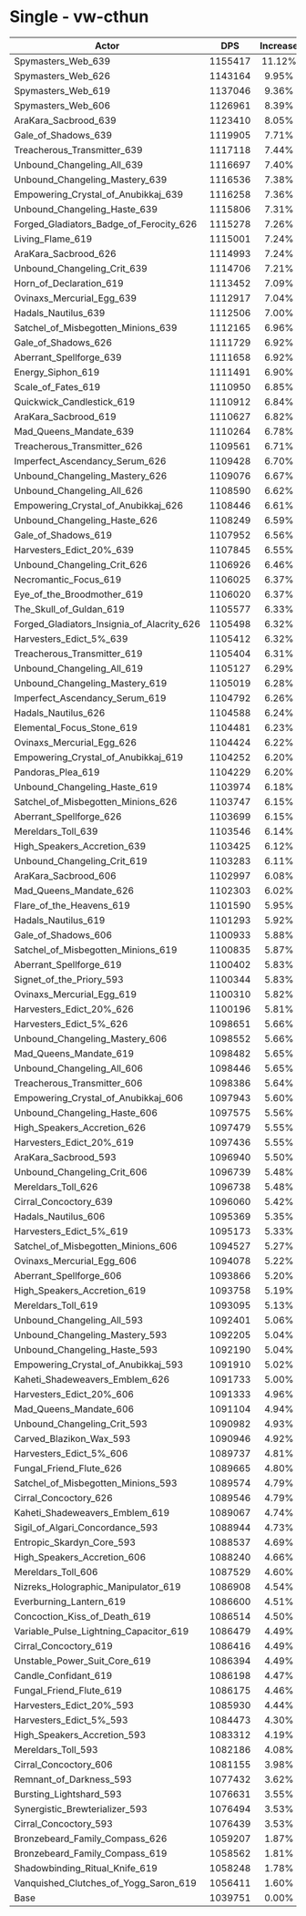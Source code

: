 # Single - vw-cthun
| Actor | DPS | Increase |
|---|:---:|:---:|
|Spymasters_Web_639|1155417|11.12%|
|Spymasters_Web_626|1143164|9.95%|
|Spymasters_Web_619|1137046|9.36%|
|Spymasters_Web_606|1126961|8.39%|
|AraKara_Sacbrood_639|1123410|8.05%|
|Gale_of_Shadows_639|1119905|7.71%|
|Treacherous_Transmitter_639|1117118|7.44%|
|Unbound_Changeling_All_639|1116697|7.40%|
|Unbound_Changeling_Mastery_639|1116536|7.38%|
|Empowering_Crystal_of_Anubikkaj_639|1116258|7.36%|
|Unbound_Changeling_Haste_639|1115806|7.31%|
|Forged_Gladiators_Badge_of_Ferocity_626|1115278|7.26%|
|Living_Flame_619|1115001|7.24%|
|AraKara_Sacbrood_626|1114993|7.24%|
|Unbound_Changeling_Crit_639|1114706|7.21%|
|Horn_of_Declaration_619|1113452|7.09%|
|Ovinaxs_Mercurial_Egg_639|1112917|7.04%|
|Hadals_Nautilus_639|1112506|7.00%|
|Satchel_of_Misbegotten_Minions_639|1112165|6.96%|
|Gale_of_Shadows_626|1111729|6.92%|
|Aberrant_Spellforge_639|1111658|6.92%|
|Energy_Siphon_619|1111491|6.90%|
|Scale_of_Fates_619|1110950|6.85%|
|Quickwick_Candlestick_619|1110912|6.84%|
|AraKara_Sacbrood_619|1110627|6.82%|
|Mad_Queens_Mandate_639|1110264|6.78%|
|Treacherous_Transmitter_626|1109561|6.71%|
|Imperfect_Ascendancy_Serum_626|1109428|6.70%|
|Unbound_Changeling_Mastery_626|1109076|6.67%|
|Unbound_Changeling_All_626|1108590|6.62%|
|Empowering_Crystal_of_Anubikkaj_626|1108446|6.61%|
|Unbound_Changeling_Haste_626|1108249|6.59%|
|Gale_of_Shadows_619|1107952|6.56%|
|Harvesters_Edict_20%_639|1107845|6.55%|
|Unbound_Changeling_Crit_626|1106926|6.46%|
|Necromantic_Focus_619|1106025|6.37%|
|Eye_of_the_Broodmother_619|1106020|6.37%|
|The_Skull_of_Guldan_619|1105577|6.33%|
|Forged_Gladiators_Insignia_of_Alacrity_626|1105498|6.32%|
|Harvesters_Edict_5%_639|1105412|6.32%|
|Treacherous_Transmitter_619|1105404|6.31%|
|Unbound_Changeling_All_619|1105127|6.29%|
|Unbound_Changeling_Mastery_619|1105019|6.28%|
|Imperfect_Ascendancy_Serum_619|1104792|6.26%|
|Hadals_Nautilus_626|1104588|6.24%|
|Elemental_Focus_Stone_619|1104481|6.23%|
|Ovinaxs_Mercurial_Egg_626|1104424|6.22%|
|Empowering_Crystal_of_Anubikkaj_619|1104252|6.20%|
|Pandoras_Plea_619|1104229|6.20%|
|Unbound_Changeling_Haste_619|1103974|6.18%|
|Satchel_of_Misbegotten_Minions_626|1103747|6.15%|
|Aberrant_Spellforge_626|1103699|6.15%|
|Mereldars_Toll_639|1103546|6.14%|
|High_Speakers_Accretion_639|1103425|6.12%|
|Unbound_Changeling_Crit_619|1103283|6.11%|
|AraKara_Sacbrood_606|1102997|6.08%|
|Mad_Queens_Mandate_626|1102303|6.02%|
|Flare_of_the_Heavens_619|1101590|5.95%|
|Hadals_Nautilus_619|1101293|5.92%|
|Gale_of_Shadows_606|1100933|5.88%|
|Satchel_of_Misbegotten_Minions_619|1100835|5.87%|
|Aberrant_Spellforge_619|1100402|5.83%|
|Signet_of_the_Priory_593|1100344|5.83%|
|Ovinaxs_Mercurial_Egg_619|1100310|5.82%|
|Harvesters_Edict_20%_626|1100196|5.81%|
|Harvesters_Edict_5%_626|1098651|5.66%|
|Unbound_Changeling_Mastery_606|1098552|5.66%|
|Mad_Queens_Mandate_619|1098482|5.65%|
|Unbound_Changeling_All_606|1098446|5.65%|
|Treacherous_Transmitter_606|1098386|5.64%|
|Empowering_Crystal_of_Anubikkaj_606|1097943|5.60%|
|Unbound_Changeling_Haste_606|1097575|5.56%|
|High_Speakers_Accretion_626|1097479|5.55%|
|Harvesters_Edict_20%_619|1097436|5.55%|
|AraKara_Sacbrood_593|1096940|5.50%|
|Unbound_Changeling_Crit_606|1096739|5.48%|
|Mereldars_Toll_626|1096738|5.48%|
|Cirral_Concoctory_639|1096060|5.42%|
|Hadals_Nautilus_606|1095369|5.35%|
|Harvesters_Edict_5%_619|1095173|5.33%|
|Satchel_of_Misbegotten_Minions_606|1094527|5.27%|
|Ovinaxs_Mercurial_Egg_606|1094078|5.22%|
|Aberrant_Spellforge_606|1093866|5.20%|
|High_Speakers_Accretion_619|1093758|5.19%|
|Mereldars_Toll_619|1093095|5.13%|
|Unbound_Changeling_All_593|1092401|5.06%|
|Unbound_Changeling_Mastery_593|1092205|5.04%|
|Unbound_Changeling_Haste_593|1092190|5.04%|
|Empowering_Crystal_of_Anubikkaj_593|1091910|5.02%|
|Kaheti_Shadeweavers_Emblem_626|1091733|5.00%|
|Harvesters_Edict_20%_606|1091333|4.96%|
|Mad_Queens_Mandate_606|1091104|4.94%|
|Unbound_Changeling_Crit_593|1090982|4.93%|
|Carved_Blazikon_Wax_593|1090946|4.92%|
|Harvesters_Edict_5%_606|1089737|4.81%|
|Fungal_Friend_Flute_626|1089665|4.80%|
|Satchel_of_Misbegotten_Minions_593|1089574|4.79%|
|Cirral_Concoctory_626|1089546|4.79%|
|Kaheti_Shadeweavers_Emblem_619|1089067|4.74%|
|Sigil_of_Algari_Concordance_593|1088944|4.73%|
|Entropic_Skardyn_Core_593|1088537|4.69%|
|High_Speakers_Accretion_606|1088240|4.66%|
|Mereldars_Toll_606|1087529|4.60%|
|Nizreks_Holographic_Manipulator_619|1086908|4.54%|
|Everburning_Lantern_619|1086600|4.51%|
|Concoction_Kiss_of_Death_619|1086514|4.50%|
|Variable_Pulse_Lightning_Capacitor_619|1086479|4.49%|
|Cirral_Concoctory_619|1086416|4.49%|
|Unstable_Power_Suit_Core_619|1086394|4.49%|
|Candle_Confidant_619|1086198|4.47%|
|Fungal_Friend_Flute_619|1086175|4.46%|
|Harvesters_Edict_20%_593|1085930|4.44%|
|Harvesters_Edict_5%_593|1084473|4.30%|
|High_Speakers_Accretion_593|1083312|4.19%|
|Mereldars_Toll_593|1082186|4.08%|
|Cirral_Concoctory_606|1081155|3.98%|
|Remnant_of_Darkness_593|1077432|3.62%|
|Bursting_Lightshard_593|1076631|3.55%|
|Synergistic_Brewterializer_593|1076494|3.53%|
|Cirral_Concoctory_593|1076439|3.53%|
|Bronzebeard_Family_Compass_626|1059207|1.87%|
|Bronzebeard_Family_Compass_619|1058562|1.81%|
|Shadowbinding_Ritual_Knife_619|1058248|1.78%|
|Vanquished_Clutches_of_Yogg_Saron_619|1056411|1.60%|
|Base|1039751|0.00%|
